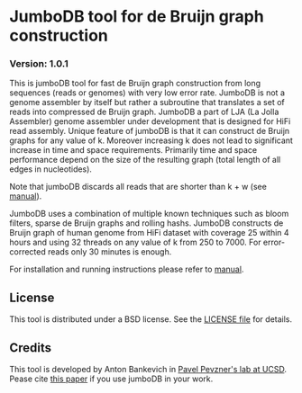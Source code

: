 JumboDB tool for de Bruijn graph construction
==============

### Version: 1.0.1

This is jumboDB tool for fast de Bruijn graph construction from long sequences (reads or genomes) with very low error rate.
JumboDB is not a genome assembler by itself but rather a subroutine that translates a set of reads into compressed de Bruijn graph.
JumboDB a part of LJA (La Jolla Assembler) genome assembler under development that is designed for HiFi read assembly.
Unique feature of jumboDB is that it can construct de Bruijn graphs for any value of k.
Moreover increasing k does not lead to significant increase in time and space requirements.
Primarily time and space performance depend on the size of the resulting graph (total length of all edges in nucleotides).

Note that jumboDB discards all reads that are shorter than k + w (see [manual](manual.md)).

JumboDB uses a combination of multiple known techniques such as bloom filters, sparse de Bruijn graphs and rolling hashs.
JumboDB constructs de Bruijn graph of human genome from HiFi dataset with coverage 25 within 4 hours and using 32 threads on any value of k from 250 to 7000.
For error-corrected reads only 30 minutes is enough.

For installation and running instructions please refer to [manual](manual.md).

License
-------

This tool is distributed under a BSD license. See the [LICENSE file](LICENSE) for details.


Credits
-------

This tool is developed by Anton Bankevich in [Pavel Pevzner's lab at UCSD](http://cseweb.ucsd.edu/~ppevzner/).
Pease cite [this paper](https://www.biorxiv.org/content/10.1101/2020.12.10.420448v1) if you use jumboDB in your work.

